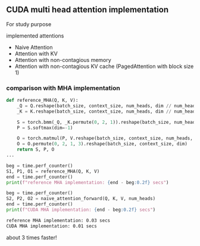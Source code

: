 ## CUDA multi head attention implementation

For study purpose

implemented attentions
- Naive Attention
- Attention with KV
- Attention with non-contagious memory
- Attention with non-contagious KV cache (PagedAttention with block size 1)

### comparison with MHA implementation

```python
def reference_MHA(Q, K, V):
    _Q = Q.reshape(batch_size, context_size, num_heads, dim // num_heads).permute(0, 2, 1, 3).reshape(batch_size * num_heads, context_size, dim // num_heads)
    _K = K.reshape(batch_size, context_size, num_heads, dim // num_heads).permute(0, 2, 1, 3).reshape(batch_size * num_heads, context_size, dim // num_heads)

    S = torch.bmm(_Q, _K.permute(0, 2, 1)).reshape(batch_size, num_heads, context_size, context_size)
    P = S.softmax(dim=-1)

    O = torch.matmul(P, V.reshape(batch_size, context_size, num_heads, dim // num_heads).permute(0, 2, 1, 3))
    O = O.permute(0, 2, 1, 3).reshape(batch_size, context_size, dim)
    return S, P, O
...

beg = time.perf_counter()
S1, P1, O1 = reference_MHA(Q, K, V)
end = time.perf_counter()
print(f"reference MHA implementation: {end - beg:0.2f} secs")

beg = time.perf_counter()
S2, P2, O2 = naive_attention_forward(Q, K, V, num_heads)
end = time.perf_counter()
print(f"CUDA MHA implementation: {end - beg:0.2f} secs")
```

```bash
reference MHA implementation: 0.03 secs
CUDA MHA implementation: 0.01 secs
```

about 3 times faster!
